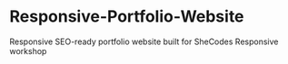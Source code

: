 # Responsive-Portfolio-Website
Responsive SEO-ready portfolio website built for SheCodes Responsive workshop
